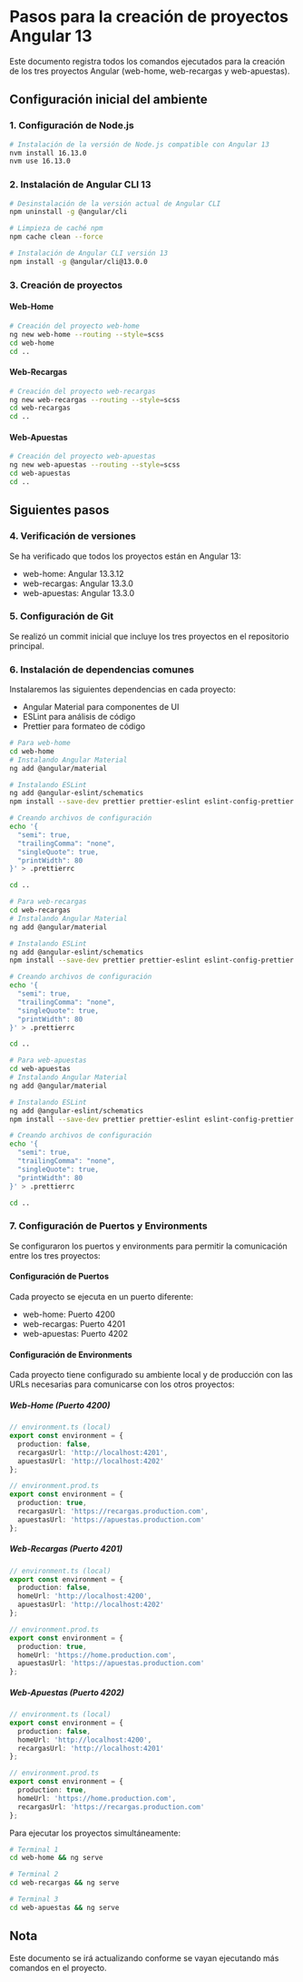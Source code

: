 # Pasos para la creación de proyectos Angular 13

Este documento registra todos los comandos ejecutados para la creación de los tres proyectos Angular (web-home, web-recargas y web-apuestas).

## Configuración inicial del ambiente

### 1. Configuración de Node.js
```bash
# Instalación de la versión de Node.js compatible con Angular 13
nvm install 16.13.0
nvm use 16.13.0
```

### 2. Instalación de Angular CLI 13
```bash
# Desinstalación de la versión actual de Angular CLI
npm uninstall -g @angular/cli

# Limpieza de caché npm
npm cache clean --force

# Instalación de Angular CLI versión 13
npm install -g @angular/cli@13.0.0
```

### 3. Creación de proyectos

#### Web-Home
```bash
# Creación del proyecto web-home
ng new web-home --routing --style=scss
cd web-home
cd ..
```

#### Web-Recargas
```bash
# Creación del proyecto web-recargas
ng new web-recargas --routing --style=scss
cd web-recargas
cd ..
```

#### Web-Apuestas
```bash
# Creación del proyecto web-apuestas
ng new web-apuestas --routing --style=scss
cd web-apuestas
cd ..
```

## Siguientes pasos

### 4. Verificación de versiones
Se ha verificado que todos los proyectos están en Angular 13:

- web-home: Angular 13.3.12
- web-recargas: Angular 13.3.0
- web-apuestas: Angular 13.3.0

### 5. Configuración de Git
Se realizó un commit inicial que incluye los tres proyectos en el repositorio principal.

### 6. Instalación de dependencias comunes
Instalaremos las siguientes dependencias en cada proyecto:
- Angular Material para componentes de UI
- ESLint para análisis de código
- Prettier para formateo de código

```bash
# Para web-home
cd web-home
# Instalando Angular Material
ng add @angular/material

# Instalando ESLint
ng add @angular-eslint/schematics
npm install --save-dev prettier prettier-eslint eslint-config-prettier eslint-plugin-prettier

# Creando archivos de configuración
echo '{
  "semi": true,
  "trailingComma": "none",
  "singleQuote": true,
  "printWidth": 80
}' > .prettierrc

cd ..

# Para web-recargas
cd web-recargas
# Instalando Angular Material
ng add @angular/material

# Instalando ESLint
ng add @angular-eslint/schematics
npm install --save-dev prettier prettier-eslint eslint-config-prettier eslint-plugin-prettier

# Creando archivos de configuración
echo '{
  "semi": true,
  "trailingComma": "none",
  "singleQuote": true,
  "printWidth": 80
}' > .prettierrc

cd ..

# Para web-apuestas
cd web-apuestas
# Instalando Angular Material
ng add @angular/material

# Instalando ESLint
ng add @angular-eslint/schematics
npm install --save-dev prettier prettier-eslint eslint-config-prettier eslint-plugin-prettier

# Creando archivos de configuración
echo '{
  "semi": true,
  "trailingComma": "none",
  "singleQuote": true,
  "printWidth": 80
}' > .prettierrc

cd ..
```

### 7. Configuración de Puertos y Environments
Se configuraron los puertos y environments para permitir la comunicación entre los tres proyectos:

#### Configuración de Puertos
Cada proyecto se ejecuta en un puerto diferente:
- web-home: Puerto 4200
- web-recargas: Puerto 4201
- web-apuestas: Puerto 4202

#### Configuración de Environments
Cada proyecto tiene configurado su ambiente local y de producción con las URLs necesarias para comunicarse con los otros proyectos:

##### Web-Home (Puerto 4200)
```typescript
// environment.ts (local)
export const environment = {
  production: false,
  recargasUrl: 'http://localhost:4201',
  apuestasUrl: 'http://localhost:4202'
};

// environment.prod.ts
export const environment = {
  production: true,
  recargasUrl: 'https://recargas.production.com',
  apuestasUrl: 'https://apuestas.production.com'
};
```

##### Web-Recargas (Puerto 4201)
```typescript
// environment.ts (local)
export const environment = {
  production: false,
  homeUrl: 'http://localhost:4200',
  apuestasUrl: 'http://localhost:4202'
};

// environment.prod.ts
export const environment = {
  production: true,
  homeUrl: 'https://home.production.com',
  apuestasUrl: 'https://apuestas.production.com'
};
```

##### Web-Apuestas (Puerto 4202)
```typescript
// environment.ts (local)
export const environment = {
  production: false,
  homeUrl: 'http://localhost:4200',
  recargasUrl: 'http://localhost:4201'
};

// environment.prod.ts
export const environment = {
  production: true,
  homeUrl: 'https://home.production.com',
  recargasUrl: 'https://recargas.production.com'
};
```

Para ejecutar los proyectos simultáneamente:
```bash
# Terminal 1
cd web-home && ng serve

# Terminal 2
cd web-recargas && ng serve

# Terminal 3
cd web-apuestas && ng serve
```

## Nota
Este documento se irá actualizando conforme se vayan ejecutando más comandos en el proyecto.

